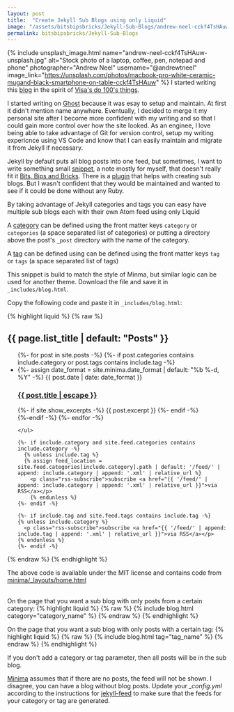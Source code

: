 ```yaml
---
layout: post
title:  "Create Jekyll Sub Blogs using only Liquid"
image: "/assets/bitsbipsbricks/Jekyll-Sub-Blogs/andrew-neel-cckf4TsHAuw-unsplash.jpg"
permalink: bitsbipsbricks/Jekyll-Sub-Blogs
---
```


{% include unsplash_image.html 
   name="andrew-neel-cckf4TsHAuw-unsplash.jpg" 
   alt="Stock photo of a laptop, coffee, pen, notepad and phone" 
   photographer="Andrew Neel" 
   username="@andrewtneel" 
   image_link="https://unsplash.com/photos/macbook-pro-white-ceramic-mugand-black-smartphone-on-table-cckf4TsHAuw" 
%}
I started writing this [blog](/bitsbipsbricks.html) in the spirit of [Visa's do 100's things](https://www.visakanv.com/blog/do100things/). 

I started writing on [Ghost](https://ghost.org/) because it was esay to setup and maintain. At first it didn't mention name anywhere. Eventually, I decided to merge it my personal site after I become more confident with my writing and so that I could gain more control over how the site looked. As an enginee, I love being able to take advantage of Git for version control, setup my writing expericnce using VS Code and know that I can easily maintain and migrate it from Jekyll if  necessary.

Jekyll by default puts all blog posts into one feed, but sometimes, I want to write something small [snippet](/snippets), a note mostly for myself, that doesn't really fit it [Bits, Bips and Bricks](/bitsbipsbricks).  There is a [plugin](https://github.com/scandio/jekyll-paginate-multiple) that helps with creating sub blogs. But I wasn't confident that they would be maintained and wanted to see if it could be done without any Ruby.

By taking advantage of Jekyll categories and tags you can easy have multiple sub blogs each with their own Atom feed using only Liquid

A [category](https://jekyllrb.com/docs/posts/#categories) can be defined using the front matter keys `category` or `categories` (a space separated list of categories) or putting a directory above the post's `_post` directory with the name of the category. 

A [tag](https://jekyllrb.com/docs/posts/#tags) can be defined using can be defined using the front matter keys `tag` or `tags` (a space separated list of tags)

This snippet is build to match the style of Minma, but similar logic can be used for another theme. Download the file and save it in `_includes/blog.html`.

Copy the following code and paste it in `_includes/blog.html`:

{% highlight liquid %}
{% raw %}
<div class="blog">
    <h2 class="post-list-heading">{{ page.list_title | default: "Posts" }}</h2>
    <ul class="post-list">
      {%- for post in site.posts -%}
      {%- if post.categories contains include.category or post.tags contains include.tag -%}
      <li>
        {%- assign date_format = site.minima.date_format | default: "%b %-d, %Y" -%}
        <span class="post-meta">{{ post.date | date: date_format }}</span>
        <h3>
          <a class="post-link" href="{{ post.url | relative_url }}">
            {{ post.title | escape }}
          </a>
        </h3>
        {%- if site.show_excerpts -%}
          {{ post.excerpt }}
        {%- endif -%}
      </li>
      {%-endif -%}
      {%- endfor -%}

    </ul>

    {%- if include.category and site.feed.categories contains include.category -%}
      {% unless include.tag %}
      {% assign feed_location = site.feed.categories[include.category].path | default: '/feed/' | append: include.category | append: '.xml' | relative_url %}
        <p class="rss-subscribe">subscribe <a href="{{ '/feed/' | append: include.category | append: '.xml' | relative_url }}">via RSS</a></p>
        {% endunless %}
    {%- endif -%}

    {%- if include.tag and site.feed.tags contains include.tag -%}
    {% unless include.category %}
      <p class="rss-subscribe">subscribe <a href="{{ '/feed/' | append: include.tag | append: '.xml' | relative_url }}">via RSS</a></p>
    {% endunless %}
    {%- endif -%}

</div>
{% endraw %}
{% endhighlight %}

The above code is available under the MIT license and contains code from [minima/_layouts/home.html](https://github.com/jekyll/minima/blob/38a84a949f9753c4542e25f422935f59b4913053/_layouts/home.html)
<br><br>

On the page that you want a sub blog with only posts from a certain category:
{% highlight liquid %}
{% raw %}
{% include blog.html category="category_name" %}
{% endraw %}
{% endhighlight %}

On the page that you want a sub blog with only posts with a certain tag:
{% highlight liquid %}
{% raw %}
{% include blog.html tag="tag_name" %}
{% endraw %}
{% endhighlight %}

If you don't add a category or tag parameter, then all posts will be in the sub blog.

[Minima](https://github.com/jekyll/minima/pull/137/files#r124796175) assumes that if there are no posts, the feed will not be shown. I disagree, you can have a blog without blog posts. Update your *_config.yml* according to the instructions for [jekyll-feed](https://github.com/jekyll/jekyll-feed) to make sure that the feeds for your category or tag are generated.